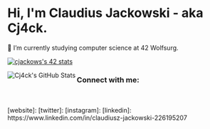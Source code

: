 # Hi, I'm Claudius Jackowski - aka Cj4ck.
🌱 I’m currently studying computer science at 42 Wolfsurg.

<a href="https://github.com/JaeSeoKim/badge42"><img src="https://badge42.vercel.app/api/v2/cl4r9mqmj014009l6t5iuw1n6/stats?cursusId=21&coalitionId=151" alt="cjackows's 42 stats" /></a>

<img align="left" alt="Cj4ck's GitHub Stats" src="https://github-readme-stats.vercel.app/api?username=cj4ck&show_icons=true&hide_border=false&title_color=ff652f&icon_color=FFE400&bg_color=09131B&text_color=ffffff&border_color=0c1a25" />

### Connect with me:

<br />
<br />
[website]: 
[twitter]: 
[instagram]: 
[linkedin]: https://www.linkedin.com/in/claudiusz-jackowski-226195207
